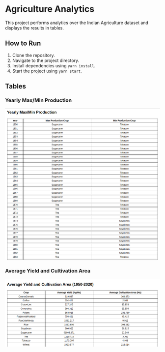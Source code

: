 # Agriculture Analytics

This project performs analytics over the Indian Agriculture dataset and displays the results in tables.

## How to Run

1. Clone the repository.
2. Navigate to the project directory.
3. Install dependencies using `yarn install`.
4. Start the project using `yarn start`.

## Tables

### Yearly Max/Min Production

![Yearly Max/Min Production Table](./src/screenshots/yearly_max_min.png.png)

### Average Yield and Cultivation Area

![Average Yield and Cultivation Area Table](./src/screenshots/average_yield_area.png.png)
